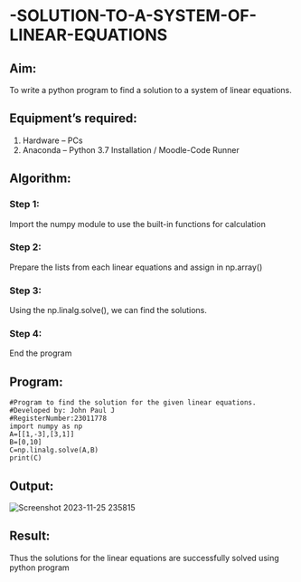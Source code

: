 # -SOLUTION-TO-A-SYSTEM-OF-LINEAR-EQUATIONS
## Aim:
To write a python program to find a solution to a system of linear equations.
## Equipment’s required:
1. 	Hardware – PCs
2. 	Anaconda – Python 3.7 Installation / Moodle-Code Runner
## Algorithm:
### Step 1: 
Import the numpy module to use the built-in functions for calculation
### Step 2: 
Prepare the lists from each linear equations and assign in np.array()
### Step 3: 
Using the np.linalg.solve(), we can find the solutions.
### Step 4: 
End the program
## Program:
```
#Program to find the solution for the given linear equations.
#Developed by: John Paul J
#RegisterNumber:23011778
import numpy as np
A=[[1,-3],[3,1]]
B=[0,10]
C=np.linalg.solve(A,B)
print(C)
```

## Output:

![Screenshot 2023-11-25 235815](https://github.com/JOHNSUBIK/-SOLUTION-TO-A-SYSTEM-OF-LINEAR-EQUATIONS/assets/150279319/976702d6-f2d3-49a0-9584-b902df0d60a3)

## Result: 
Thus the solutions for the linear equations are successfully solved using python program

